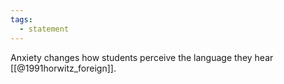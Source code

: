 ```yaml
---
tags:
  - statement
---
```

Anxiety changes how students perceive the language they hear [[@1991horwitz_foreign]].